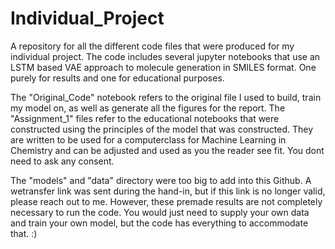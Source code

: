 # Individual_Project
A repository for all the different code files that were produced for my individual project. The code includes several jupyter notebooks that use an LSTM based VAE approach to molecule generation in SMILES format. One purely for results and one for educational purposes.

The "Original_Code" notebook refers to the original file I used to build, train my model on, as well as generate all the figures for the report. The "Assignment_1" files refer to the educational notebooks that were constructed using the principles of the model that was constructed. They are written to be used for a computerclass for Machine Learning in Chemistry and can be adjusted and used as you the reader see fit. You dont need to ask any consent.

The "models" and "data" directory were too big to add into this Github. A wetransfer link was sent during the hand-in, but if this link is no longer valid, please reach out to me.
However, these premade results are not completely necessary to run the code. You would just need to supply your own data and train your own model, but the code has everything to accommodate that. :)
